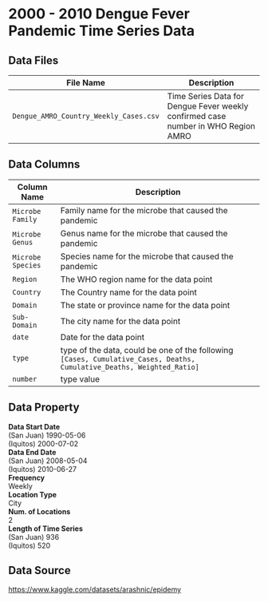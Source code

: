 # 2000 - 2010 Dengue Fever Pandemic Time Series Data

## Data Files
| File Name | Description |
| --- | ---|
| `Dengue_AMRO_Country_Weekly_Cases.csv` | Time Series Data for Dengue Fever weekly confirmed case number in WHO Region AMRO|

## Data Columns
| Column Name | Description |
| --- | --- |
| `Microbe Family` | Family name for the microbe that caused the pandemic |
| `Microbe Genus` | Genus name for the microbe that caused the pandemic |
| `Microbe Species` | Species name for the microbe that caused the pandemic |
| `Region` | The WHO region name for the data point |
| `Country` | The Country name for the data point |
| `Domain` | The state or province name for the data point |
| `Sub-Domain` | The city name for the data point |
| `date` | Date for the data point |
| `type` | type of the data, could be one of the following `[Cases, Cumulative_Cases, Deaths, Cumulative_Deaths, Weighted_Ratio]` |
| `number` | type value |


## Data Property
**Data Start Date** \
(San Juan) 1990-05-06 \
(Iquitos) 2000-07-02 \
**Data End Date** \
(San Juan) 2008-05-04 \
(Iquitos) 2010-06-27 \
**Frequency** \
Weekly \
**Location Type** \
City \
**Num. of Locations** \
2 \
**Length of Time Series** \
(San Juan) 936 \
(Iquitos) 520

## Data Source
https://www.kaggle.com/datasets/arashnic/epidemy
